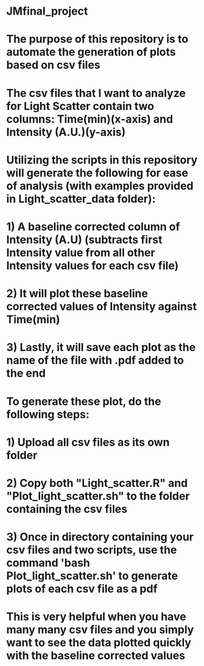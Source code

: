 # JMfinal_project

# The purpose of this repository is to automate the generation of plots based on csv files
# The csv files that I want to analyze for Light Scatter contain two columns: Time(min)(x-axis) and Intensity (A.U.)(y-axis)

# Utilizing the scripts in this repository will generate the following for ease of analysis (with examples provided in Light_scatter_data folder):
# 1) A baseline corrected column of Intensity (A.U) (subtracts first Intensity value from all other Intensity values for each   csv file) 
# 2) It will plot these baseline corrected values of Intensity against Time(min) 
# 3) Lastly, it will save each plot as the name of the file with .pdf added to the end

# To generate these plot, do the following steps:
# 1) Upload all csv files as its own folder 
# 2) Copy both "Light_scatter.R" and "Plot_light_scatter.sh" to the folder containing the csv files
# 3) Once in directory containing your csv files and two scripts, use the command 'bash Plot_light_scatter.sh' to generate      plots of each csv file as a pdf

# This is very helpful when you have many many csv files and you simply want to see the data plotted quickly with the baseline  corrected values